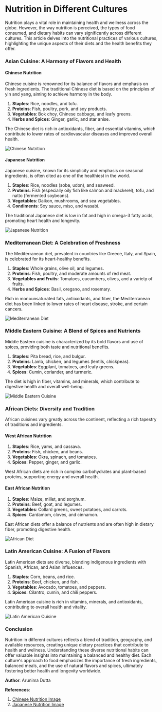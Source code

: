 # Nutrition in Different Cultures

Nutrition plays a vital role in maintaining health and wellness across the globe. However, the way nutrition is perceived, the types of food consumed, and dietary habits can vary significantly across different cultures. This article delves into the nutritional practices of various cultures, highlighting the unique aspects of their diets and the health benefits they offer.

### Asian Cuisine: A Harmony of Flavors and Health

#### Chinese Nutrition
Chinese cuisine is renowned for its balance of flavors and emphasis on fresh ingredients. The traditional Chinese diet is based on the principles of yin and yang, aiming to achieve harmony in the body.

1. **Staples**: Rice, noodles, and tofu.
2. **Proteins**: Fish, poultry, pork, and soy products.
3. **Vegetables**: Bok choy, Chinese cabbage, and leafy greens.
4. **Herbs and Spices**: Ginger, garlic, and star anise.

The Chinese diet is rich in antioxidants, fiber, and essential vitamins, which contribute to lower rates of cardiovascular diseases and improved overall health.

![Chinese Nutrition](https://www.istockphoto.com/photo/bowl-buddha-balanced-healthy-vegetarian-food-top-view-aloo-gobi-tabouli-salad-gm1150436123-311413189?searchscope=image%2Cfilm)

#### Japanese Nutrition
Japanese cuisine, known for its simplicity and emphasis on seasonal ingredients, is often cited as one of the healthiest in the world.

1. **Staples**: Rice, noodles (soba, udon), and seaweed.
2. **Proteins**: Fish (especially oily fish like salmon and mackerel), tofu, and natto (fermented soybeans).
3. **Vegetables**: Daikon, mushrooms, and sea vegetables.
4. **Condiments**: Soy sauce, miso, and wasabi.

The traditional Japanese diet is low in fat and high in omega-3 fatty acids, promoting heart health and longevity.

![Japanese Nutrition](https://www.istockphoto.com/photo/sports-woman-with-healthy-food-on-the-kitchen-gm1215073452-353771242?searchscope=image%2Cfilm)

### Mediterranean Diet: A Celebration of Freshness

The Mediterranean diet, prevalent in countries like Greece, Italy, and Spain, is celebrated for its heart-healthy benefits.

1. **Staples**: Whole grains, olive oil, and legumes.
2. **Proteins**: Fish, poultry, and moderate amounts of red meat.
3. **Vegetables and Fruits**: Tomatoes, cucumbers, olives, and a variety of fruits.
4. **Herbs and Spices**: Basil, oregano, and rosemary.

Rich in monounsaturated fats, antioxidants, and fiber, the Mediterranean diet has been linked to lower rates of heart disease, stroke, and certain cancers.

![Mediterranean Diet](https://www.istockphoto.com/photo/greek-salad-gm487698685-74476247?searchscope=image%2Cfilm)

### Middle Eastern Cuisine: A Blend of Spices and Nutrients

Middle Eastern cuisine is characterized by its bold flavors and use of spices, providing both taste and nutritional benefits.

1. **Staples**: Pita bread, rice, and bulgur.
2. **Proteins**: Lamb, chicken, and legumes (lentils, chickpeas).
3. **Vegetables**: Eggplant, tomatoes, and leafy greens.
4. **Spices**: Cumin, coriander, and turmeric.

The diet is high in fiber, vitamins, and minerals, which contribute to digestive health and overall well-being.

![Middle Eastern Cuisine](https://www.istockphoto.com/photo/middle-eastern-food-background-baba-ganoush-falafel-tabouleh-hummus-and-pita-bread-gm1216837363-353913922?searchscope=image%2Cfilm)

### African Diets: Diversity and Tradition

African cuisines vary greatly across the continent, reflecting a rich tapestry of traditions and ingredients.

#### West African Nutrition
1. **Staples**: Rice, yams, and cassava.
2. **Proteins**: Fish, chicken, and beans.
3. **Vegetables**: Okra, spinach, and tomatoes.
4. **Spices**: Pepper, ginger, and garlic.

West African diets are rich in complex carbohydrates and plant-based proteins, supporting energy and overall health.

#### East African Nutrition
1. **Staples**: Maize, millet, and sorghum.
2. **Proteins**: Beef, goat, and legumes.
3. **Vegetables**: Collard greens, sweet potatoes, and carrots.
4. **Spices**: Cardamom, cloves, and cinnamon.

East African diets offer a balance of nutrients and are often high in dietary fiber, promoting digestive health.

![African Diet](https://www.istockphoto.com/photo/ethiopian-cuisine-top-view-gm1342166017-422505340?searchscope=image%2Cfilm)

### Latin American Cuisine: A Fusion of Flavors

Latin American diets are diverse, blending indigenous ingredients with Spanish, African, and Asian influences.

1. **Staples**: Corn, beans, and rice.
2. **Proteins**: Beef, chicken, and fish.
3. **Vegetables**: Avocado, tomatoes, and peppers.
4. **Spices**: Cilantro, cumin, and chili peppers.

Latin American cuisine is rich in vitamins, minerals, and antioxidants, contributing to overall health and vitality.

![Latin American Cuisine](https://www.istockphoto.com/photo/latin-american-mexican-food-background-gm1061940492-283888657?searchscope=image%2Cfilm)

### Conclusion

Nutrition in different cultures reflects a blend of tradition, geography, and available resources, creating unique dietary practices that contribute to health and wellness. Understanding these diverse nutritional habits can offer valuable insights into maintaining a balanced and healthy diet. Each culture's approach to food emphasizes the importance of fresh ingredients, balanced meals, and the use of natural flavors and spices, ultimately fostering better health and longevity worldwide.

**Author**: Arunima Dutta

**References**:
1. [Chinese Nutrition Image](https://www.istockphoto.com/photo/bowl-buddha-balanced-healthy-vegetarian-food-top-view-aloo-gobi-tabouli-salad-gm1150436123-311413189?searchscope=image%2Cfilm)
2. [Japanese Nutrition Image](https://www.istockphoto.com/photo/sports-woman-with-healthy-food-on-the-kitchen-gm1215073452-353771242?searchscope=image%2Cfilm)
